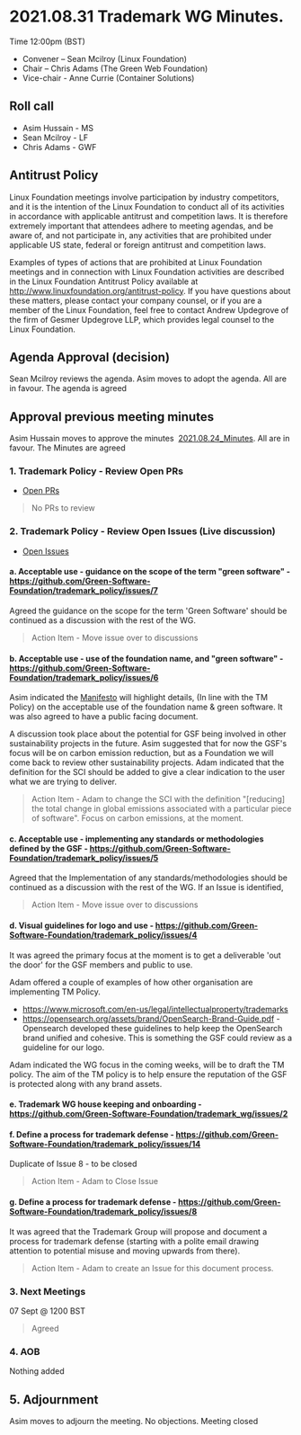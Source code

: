 # 2021.08.31 Trademark WG Minutes.

Time 12:00pm (BST)

- Convener –  Sean Mcilroy (Linux Foundation)
- Chair – Chris Adams (The Green Web Foundation)
- Vice-chair - Anne Currie (Container Solutions)
  
## Roll call

* Asim Hussain - MS
* Sean Mcilroy - LF
* Chris Adams - GWF
  
## Antitrust Policy
Linux Foundation meetings involve participation by industry competitors, and it is the intention of the Linux Foundation to conduct all of its activities in accordance with applicable antitrust and competition laws. It is therefore extremely important that attendees adhere to meeting agendas, and be aware of, and not participate in, any activities that are prohibited under applicable US state, federal or foreign antitrust and competition laws.

Examples of types of actions that are prohibited at Linux Foundation meetings and in connection with Linux Foundation activities are described in the Linux Foundation Antitrust Policy available at http://www.linuxfoundation.org/antitrust-policy. If you have questions about these matters, please contact your company counsel, or if you are a member of the Linux Foundation, feel free to contact Andrew Updegrove of the firm of Gesmer Updegrove LLP, which provides legal counsel to the Linux Foundation.
  
## Agenda Approval (decision) 
Sean Mcilroy reviews the agenda. Asim moves to adopt the agenda. All are in favour. The agenda is agreed
  
## Approval previous meeting minutes
Asim Hussain moves to approve the minutes 
[2021.08.24_Minutes](https://github.com/Green-Software-Foundation/trademark_wg/blob/main/Agenda_Minutes/2021.08.24_Minutes.md). All are in favour. The Minutes are agreed

### 1. Trademark Policy - Review Open PRs 
- [Open PRs](https://github.com/Green-Software-Foundation/trademark_policy/pulls)
> No PRs to review

### 2. Trademark Policy - Review Open Issues (Live discussion)
- [Open Issues](https://github.com/Green-Software-Foundation/trademark_policy/issues)

#### a. Acceptable use - guidance on the scope of the term "green software" - https://github.com/Green-Software-Foundation/trademark_policy/issues/7
Agreed the guidance on the scope for the term 'Green Software' should be continued as a discussion with the rest of the WG. 
> Action Item - Move issue over to discussions

#### b. Acceptable use - use of the foundation name, and "green software" - https://github.com/Green-Software-Foundation/trademark_policy/issues/6

Asim indicated the [Manifesto](https://docs.google.com/document/d/1XoGKyScdTPrQQs4Ph_E6anZwBXGE0VXa/edit#heading=h.gjdgxs) will highlight details, (In line with the TM Policy) on the acceptable use of the foundation name & green software. It was also agreed to have a public facing document.

A discussion took place about the potential for GSF being involved in other sustainability projects in the future. Asim suggested that for now the GSF's focus will be on carbon emission reduction, but as a Foundation we will come back to review  other sustainability projects. Adam indicated that the definition for the SCI should be added to give a clear indication to the user what we are trying to deliver.

> Action Item - Adam to change the SCI with the definition "[reducing] the total change in global emissions associated with a particular piece of software".
> Focus on carbon emissions, at the moment.

#### c. Acceptable use - implementing any standards or methodologies defined by the GSF - https://github.com/Green-Software-Foundation/trademark_policy/issues/5
Agreed that the Implementation of any standards/methodologies should be continued as a discussion with the rest of the WG. If an Issue is identified,
> Action Item - Move issue over to discussions

#### d. Visual guidelines for logo and use - https://github.com/Green-Software-Foundation/trademark_policy/issues/4

It was agreed the primary focus at the moment is to get a deliverable 'out the door' for the GSF members and public to use.

Adam offered a couple of examples of how other organisation are implementing TM Policy.
- https://www.microsoft.com/en-us/legal/intellectualproperty/trademarks
- https://opensearch.org/assets/brand/OpenSearch-Brand-Guide.pdf - Opensearch developed these guidelines to help keep the OpenSearch brand unified and cohesive. This is something the GSF could review as a guideline for our logo.

Adam indicated the WG focus in the coming weeks, will be to draft the TM policy. The aim of the TM policy is to help ensure the reputation of the GSF is protected along with any brand assets. 

#### e. Trademark WG house keeping and onboarding - https://github.com/Green-Software-Foundation/trademark_wg/issues/2

#### f. Define a process for trademark defense - https://github.com/Green-Software-Foundation/trademark_policy/issues/14
Duplicate of Issue 8 - to be closed
> Action Item - Adam to Close Issue

#### g. Define a process for trademark defense - https://github.com/Green-Software-Foundation/trademark_policy/issues/8
It was agreed that the Trademark Group will propose and document a process for trademark defense (starting with a polite email drawing attention to potential misuse and moving upwards from there).
> Action Item - Adam to create an Issue for this document process.

### 3. Next Meetings
07 Sept @ 1200 BST
> Agreed

### 4. AOB
Nothing added

## 5. Adjournment
Asim moves to adjourn the meeting. No objections. Meeting closed

